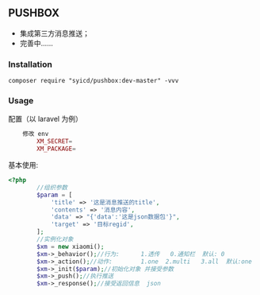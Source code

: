 ## PUSHBOX
 - 集成第三方消息推送；
 - 完善中......
 
 
### Installation

```shell
composer require "syicd/pushbox:dev-master" -vvv
```

### Usage

配置（以 laravel 为例）
```php
    修改 env
        XM_SECRET=
        XM_PACKAGE=
```

基本使用:

```php
<?php
        //组织参数
        $param = [
            'title' => '这是消息推送的title',
            'contents' => '消息内容',
            'data' => "{'data':'这是json数据包'}",
            'target' => '目标regid',
        ];
        //实例化对象
        $xm = new xiaomi();
        $xm->_behavior();//行为:      1.透传   0.通知栏  默认: 0
        $xm->_action();//动作:        1.one  2.multi   3.all  默认:one
        $xm->_init($param);//初始化对象 并接受参数
        $xm->_push();//执行推送
        $xm->_response();//接受返回信息  json
```
